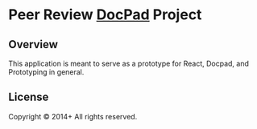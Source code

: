 # Peer Review [DocPad](http://docpad.org) Project

## Overview
This application is meant to serve as a prototype for React, Docpad, and Prototyping in general.

## License
Copyright &copy; 2014+ All rights reserved.
